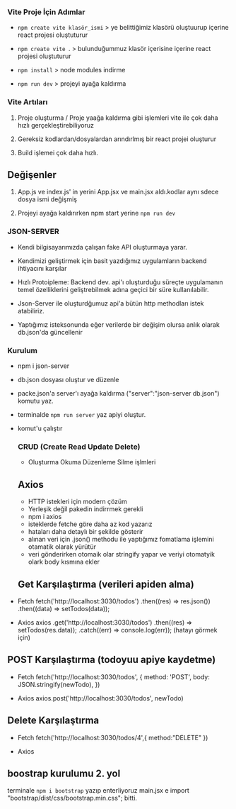### Vite Proje İçin Adımlar

- `npm create vite klasör_ismi` > ye belittiğimiz klasörü oluştuurup içerine react projesi oluştuturur

- `npm create vite `. > bulunduğummuz klasör içerisine içerine react projesi oluştuturur

- `npm install` > node modules indirme

- `npm run dev` > projeyi ayağa kaldırma

### Vite Artıları

1. Proje oluşturma / Proje yaağa kaldırma gibi işlemleri vite ile çok daha hızlı gerçekleştirebiliyoruz

2. Gereksiz kodlardan/dosyalardan arındırlmış bir react projei oluşturur

3. Build işlemei çok daha hızlı.

## Değişenler

1. App.js ve index.js' in yerini App.jsx ve main.jsx aldı.kodlar aynı sdece dosya ismi değişmiş

2. Projeyi ayağa kaldırırken npm start yerine `npm run dev`

### JSON-SERVER

- Kendi bilgisayarımızda çalışan fake API oluşturmaya yarar.

- Kendimizi geliştirmek için basit yazdığımız uygulamların backend ihtiyacını karşılar

- Hızlı Protoipleme: Backend dev. api'ı oluşturduğu süreçte uygulamanın temel özelliklerini geliştrebilmek adına geçici bir süre kullanılabilir.

- Json-Server ile oluşturdğumuz api'a bütün http methodları istek atabiliriz.

- Yaptığımız isteksonunda eğer verilerde bir değişim olursa anlık olarak db.json'da güncellenir

### Kurulum

- npm i json-server
- db.json dosyası oluştur ve düzenle
- packe.json'a server'ı ayağa kaldırma ("server":"json-server db.json") komutu yaz.
- terminalde `npm run server` yaz apiyi oluştur.
- komut'u çalıştır

  ### CRUD (Create Read Update Delete)

  - Oluşturma Okuma Düzenleme Silme işlmleri

  ## Axios

  - HTTP istekleri için modern çözüm
  - Yerleşik değil pakedin indirrmek gerekli
  - npm i axios
  - isteklerde fetche göre daha az kod yazarız
  - hataları daha detaylı bir şekilde gösterir
  - alınan veri için .json() methodu ile yaptığımız fomatlama işlemini otamatik olarak yürütür
  - veri gönderirken otomaik olar stringify yapar ve veriyi otomatyik olark body kısmına ekler

  ## Get Karşılaştırma (verileri apiden alma)

- Fetch
  fetch('http://localhost:3030/todos') .then((res) => res.json()) .then((data) => setTodos(data));

- Axios
  axios .get('http://localhost:3030/todos') .then((res) => setTodos(res.data));
  .catch((err) => console.log(err)); (hatayı görmek için)

## POST Karşılaştırma (todoyuu apiye kaydetme)

- Fetch
  fetch('http://localhost:3030/todos', { method: 'POST', body: JSON.stringify(newTodo), })

- Axios
  axios.post('http://localhost:3030/todos', newTodo)

## Delete Karşılaştırma

- Fetch
  fetch('http://localhost:3030/todos/4',{ method:"DELETE" })

- Axios

## boostrap kurulumu 2. yol

terminale `npm i bootstrap` yazıp enterliyoruz
main.jsx e import "bootstrap/dist/css/bootstrap.min.css"; bitti.

<!--
1  get statusu normal modda neden ımport ettık
2 bide edit modda duuzenleye basınca varsayılan todo statusuna geçmiyor.

 >![EkranKayd2024-01-3121 13 34-ezgif com-video-to-gif-converter](https://github.com/1989zlm/TodoList-ServerCrud/assets/146070651/59e41f4f-e630-4976-a7de-df05e67bea7a)

 ### screen gif 
